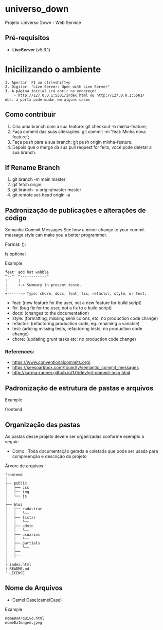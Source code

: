 # universo_down

Projeto Universo Down - Web Service

## Pré-requisitos
- **LiveServer** (v5.6.1)


# Inicilizando o ambiente
```
1. Apertar: F1 ou ctrl+shift+p
2. Digitar: "Live Server: Open with Live Server"
3. A página inicial irá abrir no endereço: 
    - http://127.0.0.1:5501/index.html ou http://127.0.0.1:5501/
obs: a porta pode mudar em alguns casos

```
## Como contribuir

1. Cria uma branch com a sua feature: git checkout -b minha-feature;
2. Faça commit das suas alterações: git commit -m 'feat: Minha nova feature';
3. Faça push para a sua branch: git push origin minha-feature.
4. Depois que o merge da sua pull request for feito, você pode deletar a sua branch.

## If Rename Branch

1. git branch -m main master
2. git fetch origin
3. git branch -u origin/master master
4. git remote set-head origin -a

## Padronização de publicações e alterações de código

Semantic Commit Messages
See how a minor change to your commit message style can make you a better programmer.

Format: <type>(<scope>): <subject>

<scope> is optional

Example

```
feat: add hat wobble
^--^  ^------------^
|     |
|     +-> Summary in present tense.
|
+-------> Type: chore, docs, feat, fix, refactor, style, or test.
```

* feat: (new feature for the user, not a new feature for build script)
* fix: (bug fix for the user, not a fix to a build script)
* docs: (changes to the documentation)
* style: (formatting, missing semi colons, etc; no production code change)
* refactor: (refactoring production code, eg. renaming a variable)
* test: (adding missing tests, refactoring tests; no production code change)
* chore: (updating grunt tasks etc; no production code change)

### References:

* https://www.conventionalcommits.org/ 
* https://seesparkbox.com/foundry/semantic_commit_messages
* http://karma-runner.github.io/1.0/dev/git-commit-msg.html


## Padronização de estrutura de pastas e arquivos

Example

<scope> 

frontend
    
## Organização das pastas

As pastas desse projeto devem ser organizadas conforme exemplo a seguir:

- Como : Toda documentação gerada e coletada que pode ser usada para compreenção e descrição do projeto

Árvore de arquivos :

```
frontend
|
├── public
│   ├── css
│   ├── img
│   └── js
|   
├── html
│   ├── cadastrar
│   │   └── 
│   ├── listar
│   │   └── 
│   ├── admin
│   │   └── 
│   ├── usuarios
│   │   └── 
│   ├── partials
│   │   └── 
|   ├──
|   ├──
|
├ index.html
├ README.md
└ LICENSE
```

## Nome de Arquivos

* Camel Case(camelCase)

Example

```
nomeDoArquivo.html
nomeDaImagem.jpeg

```
